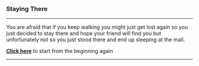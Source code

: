 ### **Staying There**
---

You are afraid that if you keep walking you might just get lost again so you just decided to stay there and hope your friend will find you but unfortunately not so you just stood there and end up sleeping at the mall.

**[Click here](../begin.md)** to start from the beginning again

---